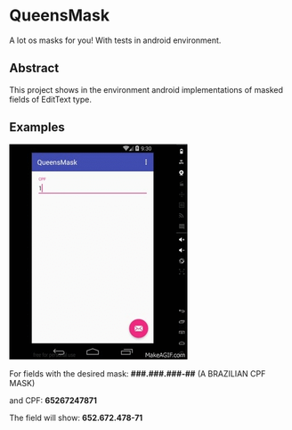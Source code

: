 # QueensMask
A lot os masks for you! With tests in android environment.

## Abstract
This project shows in the environment android implementations of masked fields of EditText type.

## Examples

![alt tag](https://github.com/BohemianRepository/QueensMask/blob/master/run_example.gif)

For fields with the desired mask:
    **###.###.###-##** (A BRAZILIAN CPF MASK)
    
and CPF:
    **65267247871**

The field will show:
    **652.672.478-71**